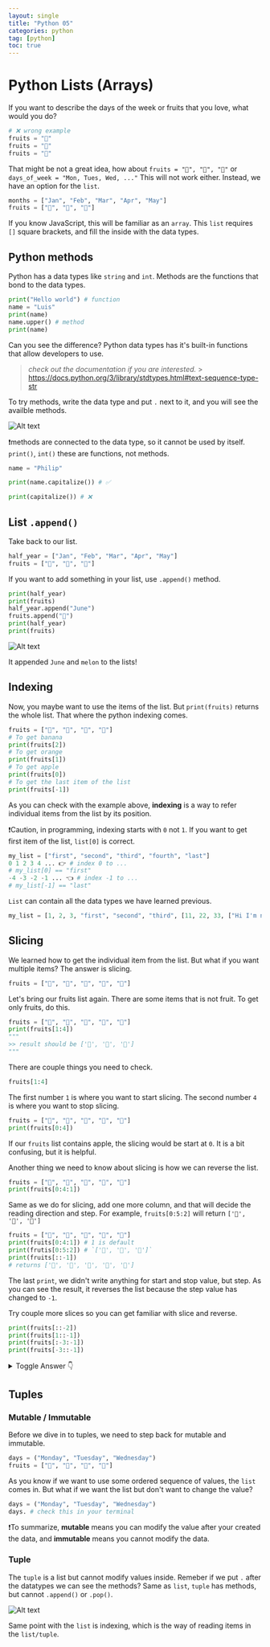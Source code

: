 ```yaml
---
layout: single
title: "Python 05"
categories: python
tag: [python]
toc: true
---
```


# Python Lists (Arrays)

If you want to describe the days of the week or fruits that you love, what would you do?

```python
# ❌ wrong example
fruits = "🍎"
fruits = "🍊"
fruits = "🍌"
```

That might be not a great idea, how about `fruits = "🍎", "🍊", "🍌"` or `days_of_week = "Mon, Tues, Wed, ..."`
This will not work either. Instead, we have an option for the `list`.

```python
months = ["Jan", "Feb", "Mar", "Apr", "May"]
fruits = ["🍎", "🍊", "🍌"]
```

If you know JavaScript, this will be familiar as an `array`. This `list` requires `[]` square brackets, and fill the inside with the data types.

## Python methods

Python has a data types like `string` and `int`. Methods are the functions that bond to the data types.

```python
print("Hello world") # function
name = "Luis"
print(name)
name.upper() # method
print(name)
```

Can you see the difference? Python data types has it's built-in functions that allow developers to use.

> _check out the documentation if you are interested._ > https://docs.python.org/3/library/stdtypes.html#text-sequence-type-str

To try methods, write the data type and put `.` next to it, and you will see the availble methods.

![Alt text](../images/Screen%20Shot%202023-03-01%20at%205.16.13%20PM.png)

❗methods are connected to the data type, so it cannot be used by itself. `print()`, `int()` these are functions, not methods.

```python
name = "Philip"

print(name.capitalize()) # ✅

print(capitalize()) # ❌
```

## List `.append()`

Take back to our list.

```python
half_year = ["Jan", "Feb", "Mar", "Apr", "May"]
fruits = ["🍎", "🍊", "🍌"]
```

If you want to add something in your list, use `.append()` method.

```python
print(half_year)
print(fruits)
half_year.append("June")
fruits.append("🍈")
print(half_year)
print(fruits)
```

![Alt text](../images/Screen%20Shot%202023-03-01%20at%205.24.26%20PM.png)

It appended `June` and `melon` to the lists!

## Indexing

Now, you maybe want to use the items of the list. But `print(fruits)` returns the whole list.
That where the python indexing comes.

```python
fruits = ["🍎", "🍊", "🍌", "🍈"]
# To get banana
print(fruits[2])
# To get orange
print(fruits[1])
# To get apple
print(fruits[0])
# To get the last item of the list
print(fruits[-1])
```

As you can check with the example above, **indexing** is a way to refer individual items from the list by its position.

❗Caution, in programming, indexing starts with `0` not `1`.
If you want to get first item of the list, `list[0]` is correct.

```python
my_list = ["first", "second", "third", "fourth", "last"]
0 1 2 3 4 ... 👉 # index 0 to ...
# my_list[0] == "first"
-4 -3 -2 -1 ... 👈 # index -1 to ...
# my_list[-1] == "last"
```

`List` can contain all the data types we have learned previous.

```python
my_list = [1, 2, 3, "first", "second", "third", [11, 22, 33, ["Hi I'm nested list", "hello"]], True, False]
```

## Slicing

We learned how to get the individual item from the list. But what if you want multiple items? The answer is slicing.

```python
fruits = ["🚗", "🍊", "🍌", "🍈", "🍹"]
```

Let's bring our fruits list again. There are some items that is not fruit. To get only fruits, do this.

```python
fruits = ["🚗", "🍊", "🍌", "🍈", "🍹"]
print(fruits[1:4])
"""
>> result should be ['🍊', '🍌', '🍈']
"""
```

There are couple things you need to check.

```python
fruits[1:4]
```

The first number `1` is where you want to start slicing. The second number `4` is where you want to stop slicing.

```python
fruits = ["🍎", "🍊", "🍌", "🍈", "🍹"]
print(fruits[0:4])
```

If our `fruits` list contains apple, the slicing would be start at `0`. It is a bit confusing, but it is helpful.

Another thing we need to know about slicing is how we can reverse the list.

```python
fruits = ["🍎", "🍊", "🍌", "🍈", "🍹"]
print(fruits[0:4:1])
```

Same as we do for slicing, add one more column, and that will decide the reading direction and step.
For example, `fruits[0:5:2]` will return `['🍎', '🍌', '🍹']`

```python
fruits = ["🍎", "🍊", "🍌", "🍈", "🍹"]
print(fruits[0:4:1]) # 1 is default
print(frutis[0:5:2]) # `['🍎', '🍌', '🍹']`
print(fruits[::-1])
# returns ['🍹', '🍈', '🍌', '🍊', '🍎']
```

The last `print`, we didn't write anything for start and stop value, but step. As you can see the result, it reverses the list because the step value has changed to `-1`.

Try couple more slices so you can get familiar with slice and reverse.

```python
print(fruits[::-2])
print(fruits[1::-1])
print(fruits[:-3:-1])
print(fruits[-3::-1])
```

<details>
  <summary>Toggle Answer 👇</summary>

![Alt text](../images/Screen%20Shot%202023-03-01%20at%209.33.19%20PM.png)

</details>

## Tuples

### Mutable / Immutable

Before we dive in to tuples, we need to step back for mutable and immutable.

```python
days = ("Monday", "Tuesday", "Wednesday")
fruits = ["🍎", "🍊", "🍌", "🍈"]
```

As you know if we want to use some ordered sequence of values, the `list` comes in. But what if we want the list but don't want to change the value?

```python
days = ("Monday", "Tuesday", "Wednesday")
days. # check this in your terminal
```

❗To summarize, **mutable** means you can modify the value after your created the data, and **immutable** means you cannot modify the data.

### Tuple

The `tuple` is a list but cannot modify values inside. Remeber if we put `.` after the datatypes we can see the methods? Same as `list`, `tuple` has methods, but cannot `.append()` or `.pop()`.

![Alt text](../images/Screen%20Shot%202023-03-01%20at%209.45.40%20PM.png)

Same point with the `list` is indexing, which is the way of reading items in the `list/tuple`.

